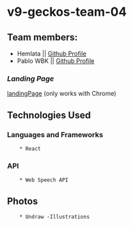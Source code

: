 # v9-geckos-team-04

## Team members:
* Hemlata || [Github Profile](https://github.com/hemlatab)
* Pablo WBK || [Github Profile](https://github.com/pablowbk)

### _Landing Page_
[landingPage](https://chingu-v9-geckos-04.netlify.app/) (only works with Chrome)

## Technologies Used

### Languages and Frameworks
		* React
	 
### API 
		* Web Speech API

## Photos
		* Undraw -Illustrations

